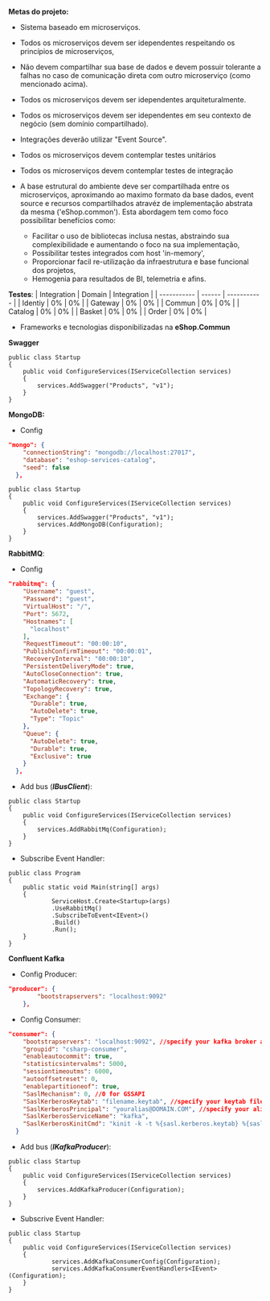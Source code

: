 **Metas do projeto:**


- Sistema baseado em microserviços.
- Todos os microserviços devem ser idependentes respeitando os princípios de microserviços, 
- Não devem compartilhar sua base de dados e devem possuir tolerante a falhas no caso de comunicação direta com outro microserviço (como mencionado acima).
- Todos os microserviços devem ser idependentes arquiteturalmente.
- Todos os microserviços devem ser idependentes em seu contexto de negócio (sem domínio compartilhado).
- Integrações deverão utilizar "Event Source".
- Todos os microserviços devem contemplar testes unitários 
- Todos os microserviços devem contemplar testes de integração

- A base estrutural do ambiente deve ser compartilhada entre os microserviços, aproximando ao maximo formato da base dados, event source e recursos compartilhados atravéz de implementação abstrata da mesma ('eShop.common').
Esta abordagem tem como foco possibilitar benefícios como: 
    - Facilitar o uso de bibliotecas inclusa nestas, abstraindo sua complexibilidade e aumentando o foco na sua implementação, 
    - Possibilitar testes integrados com host 'in-memory', 
    - Proporcionar facil re-utilização da infraestrutura e base funcional dos projetos,
    - Hemogenia para resultados de BI, telemetria e afins.


**Testes**:
| Integration | Domain | Integration |
| ----------- | ------ | ----------- |
| Identiy     | 0%     | 0%          |
| Gateway     | 0%     | 0%          |
| Commun      | 0%     | 0%          |
| Catalog     | 0%     | 0%          |
| Basket      | 0%     | 0%          |
| Order       | 0%     | 0%          |


- Frameworks e tecnologias disponibilizadas na **eShop.Commun**

**Swagger**

```dotnetcli
public class Startup
{
    public void ConfigureServices(IServiceCollection services)
    {
        services.AddSwagger("Products", "v1");
    }
}
```


**MongoDB:**
- Config
 
```json
"mongo": {
    "connectionString": "mongodb://localhost:27017",
    "database": "eshop-services-catalog",
    "seed": false
  },
```


```dotnetcli
public class Startup
{
    public void ConfigureServices(IServiceCollection services)
    {
        services.AddSwagger("Products", "v1");
        services.AddMongoDB(Configuration);
    }
}
```

**RabbitMQ**:

- Config

```json
"rabbitmq": {
    "Username": "guest",
    "Password": "guest",
    "VirtualHost": "/",
    "Port": 5672,
    "Hostnames": [
      "localhost"
    ],
    "RequestTimeout": "00:00:10",
    "PublishConfirmTimeout": "00:00:01",
    "RecoveryInterval": "00:00:10",
    "PersistentDeliveryMode": true,
    "AutoCloseConnection": true,
    "AutomaticRecovery": true,
    "TopologyRecovery": true,
    "Exchange": {
      "Durable": true,
      "AutoDelete": true,
      "Type": "Topic"
    },
    "Queue": {
      "AutoDelete": true,
      "Durable": true,
      "Exclusive": true
    }
  },
```


- Add bus (***IBusClient***):

```dotnetcli
public class Startup
{
    public void ConfigureServices(IServiceCollection services)
    {
        services.AddRabbitMq(Configuration);
    }
}
```

- Subscribe Event Handler:
```dotnetcli
public class Program
{
    public static void Main(string[] args)
    {
            ServiceHost.Create<Startup>(args)
            .UseRabbitMq()
            .SubscribeToEvent<IEvent>()
            .Build()
            .Run();
    }
}
```

**Confluent Kafka**

- Config Producer:
   
```json
"producer": {
        "bootstrapservers": "localhost:9092"
    },
```

  
- Config Consumer:

```json
"consumer": {
    "bootstrapservers": "localhost:9092", //specify your kafka broker address
    "groupid": "csharp-consumer",
    "enableautocommit": true,
    "statisticsintervalms": 5000,
    "sessiontimeoutms": 6000,
    "autooffsetreset": 0,
    "enablepartitioneof": true,
    "SaslMechanism": 0, //0 for GSSAPI
    "SaslKerberosKeytab": "filename.keytab", //specify your keytab file here
    "SaslKerberosPrincipal": "youralias@DOMAIN.COM", //specify your alias here
    "SaslKerberosServiceName": "kafka",
    "SaslKerberosKinitCmd": "kinit -k -t %{sasl.kerberos.keytab} %{sasl.kerberos.principal}"
  }
```

- Add bus (***IKafkaProducer***):
```dotnetcli
public class Startup
{
    public void ConfigureServices(IServiceCollection services)
    {
        services.AddKafkaProducer(Configuration);
    }
}
```

- Subscrive Event Handler:
```dotnetcli
public class Startup
{
    public void ConfigureServices(IServiceCollection services)
    {
            services.AddKafkaConsumerConfig(Configuration);
            services.AddKafkaConsumerEventHandlers<IEvent>(Configuration);
    }
}
```
